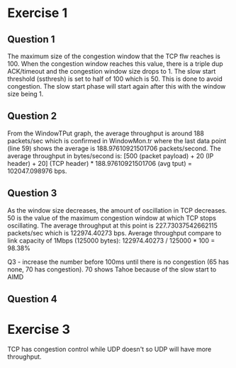 # Exercise 1

## Question 1

The maximum size of the congestion window that the TCP flw reaches is 100. When the congestion window reaches this value, there is a triple dup ACK/timeout and the congestion window size drops to 1. The slow start threshold (ssthresh) is set to half of 100 which is 50. This is done to avoid congestion. The slow start phase will start again after this with the window size being 1.

## Question 2

From the WindowTPut graph, the average throughput is around 188 packets/sec which is confirmed in WindowMon.tr where the last data point (line 59) shows the average is 188.97610921501706 packets/second. The average throughput in bytes/second is:
[500 (packet payload) + 20 (IP header) + 20] (TCP header) * 188.97610921501706 (avg tput)
= 102047.098976 bps.

## Question 3

As the window size decreases, the amount of oscillation in TCP decreases. 50 is the value of the maximum congestion window at which TCP stops oscillating. The average throughput at this point is 227.73037542662115 packets/sec which is 122974.40273 bps. Average throughput compare to link capacity of 1Mbps (125000 bytes):
122974.40273 / 125000 * 100 = 98.38%

Q3 - increase the number before 100ms until there is no congestion (65 has none, 70 has congestion). 70 shows Tahoe because of the slow start to AIMD

## Question 4



# Exercise 3

TCP has congestion control while UDP doesn't so UDP will have more throughput.
